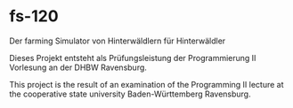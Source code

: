 # fs-120
Der farming Simulator von Hinterwäldlern für Hinterwäldler

Dieses Projekt entsteht als Prüfungsleistung der Programmierung II Vorlesung an der DHBW Ravensburg.

This project is the result of an examination of the Programming II lecture at the cooperative state university Baden-Württemberg Ravensburg.
